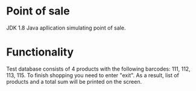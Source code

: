 # Point of sale
JDK 1.8
Java apllication simulating point of sale.

# Functionality
Test database consists of 4 products with the following barcodes:
111, 112, 113, 115.
To finish shopping you need to enter "exit".
As a result, list of products and a total sum will be printed on the screen.
